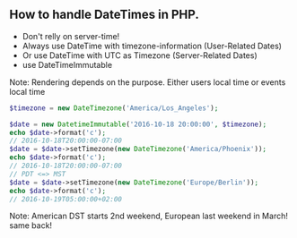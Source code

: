 
## How to handle DateTimes in PHP.

* Don't relly on server-time!<!-- .element: class="fragment" -->
* Always use DateTime with timezone-information (User-Related Dates)<!-- .element: class="fragment" -->
* Or use DateTime with UTC as Timezone (Server-Related Dates)<!-- .element: class="fragment" -->
* use DateTimeImmutable<!-- .element: class="fragment" -->

Note: Rendering depends on the purpose. Either users local time or events local time




```php
$timezone = new DateTimezone('America/Los_Angeles');

$date = new DatetimeImmutable('2016-10-18 20:00:00', $timezone);
echo $date->format('c');
// 2016-10-18T20:00:00-07:00
$date = $date->setTimezone(new DateTimezone('America/Phoenix'));
echo $date->format('c');
// 2016-10-18T20:00:00-07:00
// PDT <=> MST
$date = $date->setTimezone(new DateTimezone('Europe/Berlin'));
echo $date->format('c');
// 2016-10-19T05:00:00+02:00
```

Note: American DST starts 2nd weekend, European last weekend in March! same back!